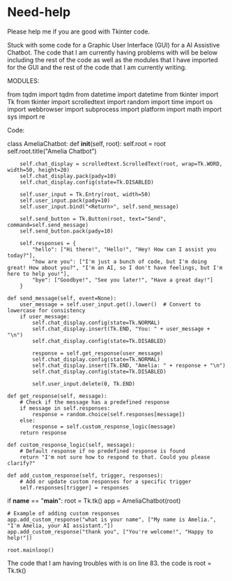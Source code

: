 # Need-help

Please help me if you are good with Tkinter code.

Stuck with some code for a Graphic User Interface (GUI)
for a AI Assistive Chatbot. The code that I am currently
having problems with will be below including the rest of
the code as well as the modules that I have imported for
the GUI and the rest of the code that I am currently
writing.

MODULES:

from tqdm import tqdm
from datetime import datetime
from tkinter import Tk
from tkinter import scrolledtext
import random
import time
import os
import webbrowser
import subprocess
import platform
import math
import sys
import re

Code:

class AmeliaChatbot:
    def __init__(self, root):
        self.root = root
        self.root.title("Amelia Chatbot")
        
        self.chat_display = scrolledtext.ScrolledText(root, wrap=Tk.WORD, width=50, height=20)
        self.chat_display.pack(pady=10)
        self.chat_display.config(state=Tk.DISABLED)

        self.user_input = Tk.Entry(root, width=50)
        self.user_input.pack(pady=10)
        self.user_input.bind("<Return>", self.send_message)

        self.send_button = Tk.Button(root, text="Send", command=self.send_message)
        self.send_button.pack(pady=10)

        self.responses = {
            "hello": ["Hi there!", "Hello!", "Hey! How can I assist you today?"],
            "how are you": ["I'm just a bunch of code, but I'm doing great! How about you?", "I'm an AI, so I don't have feelings, but I'm here to help you!"],
            "bye": ["Goodbye!", "See you later!", "Have a great day!"]
        }

    def send_message(self, event=None):
        user_message = self.user_input.get().lower()  # Convert to lowercase for consistency
        if user_message:
            self.chat_display.config(state=Tk.NORMAL)
            self.chat_display.insert(Tk.END, "You: " + user_message + "\n")
            self.chat_display.config(state=Tk.DISABLED)

            response = self.get_response(user_message)
            self.chat_display.config(state=Tk.NORMAL)
            self.chat_display.insert(Tk.END, "Amelia: " + response + "\n")
            self.chat_display.config(state=Tk.DISABLED)

            self.user_input.delete(0, Tk.END)

    def get_response(self, message):
        # Check if the message has a predefined response
        if message in self.responses:
            response = random.choice(self.responses[message])
        else:
            response = self.custom_response_logic(message)
        return response

    def custom_response_logic(self, message):
        # Default response if no predefined response is found
        return "I'm not sure how to respond to that. Could you please clarify?"

    def add_custom_response(self, trigger, responses):
        # Add or update custom responses for a specific trigger
        self.responses[trigger] = responses

if __name__ == "__main__":
    root = Tk.tk()
    app = AmeliaChatbot(root)
    
    # Example of adding custom responses
    app.add_custom_response("what is your name", ["My name is Amelia.", "I'm Amelia, your AI assistant."])
    app.add_custom_response("thank you", ["You're welcome!", "Happy to help!"])
    
    root.mainloop()


The code that I am having troubles with is on line 83.
the code is root = Tk.tk()

